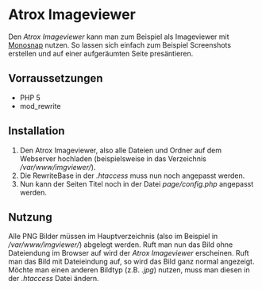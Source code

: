Atrox Imageviewer
=================

Den *Atrox Imageviewer* kann man zum Beispiel als Imageviewer mit [Monosnap](https://www.monosnap.com/) nutzen. So lassen sich einfach zum Beispiel Screenshots erstellen und auf einer aufgeräumten Seite presäntieren.

## Vorraussetzungen ##
* PHP 5
* mod_rewrite

## Installation ##
1. Den Atrox Imageviewer, also alle Dateien und Ordner auf dem Webserver hochladen (beispielsweise in das Verzeichnis */var/www/imgviewer/*).
2. Die RewriteBase in der *.htaccess* muss nun noch angepasst werden.
3. Nun kann der Seiten Titel noch in der Datei *page/config.php* angepasst werden.

## Nutzung ##
Alle PNG Bilder müssen im Hauptverzeichnis (also im Beispiel in */var/www/imgviewer/*) abgelegt werden. Ruft man nun das Bild ohne Dateiendung im Browser auf wird der *Atrox Imageviewer* erscheinen. Ruft man das Bild mit Dateieindung auf, so wird das Bild ganz normal angezeigt. Möchte man einen anderen Bildtyp (z.B. *.jpg*) nutzen, muss man diesen in der *.htaccess* Datei ändern.
